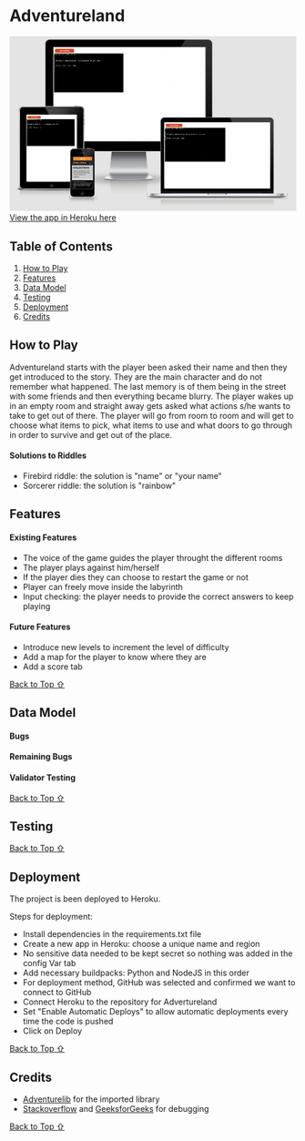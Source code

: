 # Adventureland

![App page screenshot](assets/images/app_screenshot.png)
[View the app in Heroku here](https://adventureland-ana.herokuapp.com/)

## Table of Contents

1. [How to Play](#How-to_play)
2. [Features](#Features)
3. [Data Model](#Data-Model)
4. [Testing](#Testing)
5. [Deployment](#Deployment)
6. [Credits](#Credits)

## How to Play

Adventureland starts with the player been asked their name and then they get introduced to the story. They are the main character and do not remember what happened. The last memory is of them being in the street with some friends and then everything became blurry. The player wakes up in an empty room and straight away gets asked what actions s/he wants to take to get out of there. The player will go from room to room and will get to choose what items to pick, what items to use and what doors to go through in order to survive and get out of the place.

#### Solutions to Riddles
- Firebird riddle: the solution is "name" or "your name"
- Sorcerer riddle: the solution is "rainbow"

## Features
#### Existing Features
- The voice of the game guides the player throught the different rooms
- The player plays against him/herself
- If the player dies they can choose to restart the game or not
- Player can freely move inside the labyrinth
- Input checking: the player needs to provide the correct answers to keep playing

#### Future Features
- Introduce new levels to increment the level of difficulty
- Add a map for the player to know where they are
- Add a score tab

[Back to Top ⇧](#Adventureland) 


## Data Model

#### Bugs
#### Remaining Bugs
#### Validator Testing

[Back to Top ⇧](#Adventureland) 


## Testing

[Back to Top ⇧](#Adventureland) 


## Deployment

The project is been deployed to Heroku.

Steps for deployment:
- Install dependencies in the requirements.txt file
- Create a new app in Heroku: choose a unique name and region
- No sensitive data needed to be kept secret so nothing was added in the config Var tab
- Add necessary buildpacks: Python and NodeJS in this order
- For deployment method, GitHub was selected and confirmed we want to connect to GitHub
- Connect Heroku to the repository for Advertureland
- Set "Enable Automatic Deploys" to allow automatic deployments every time the code is pushed
- Click on Deploy

[Back to Top ⇧](#Adventureland) 


## Credits
- [Adventurelib](https://adventurelib.readthedocs.io/en/stable/index.html#) for the imported library
- [Stackoverflow](https://stackoverflow.com/) and [GeeksforGeeks](https://www.geeksforgeeks.org/) for debugging

[Back to Top ⇧](#Adventureland) 